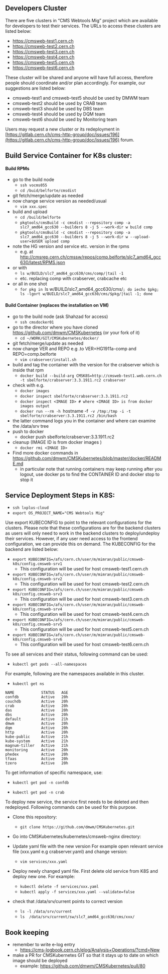 ## Developers Cluster

There are five clusters in “CMS Webtools Mig” project which are available for developers to test their services. The URLs to access these clusters are listed below:

- https://cmsweb-test1.cern.ch
- https://cmsweb-test2.cern.ch
- https://cmsweb-test3.cern.ch
- https://cmsweb-test4.cern.ch
- https://cmsweb-test5.cern.ch
- https://cmsweb-test6.cern.ch


These cluster will be shared and anyone will have full access, therefore people should coordinate and/or plan accordingly. 
For example, our suggestions are listed below:

- cmsweb-test1 and cmsweb-test5 should be used by DMWM team
- cmsweb-test2 should be used by CRAB team
- cmsweb-test3 should be used by DBS team
- cmsweb-test4 should be used by DQM team
- cmsweb-test6 should be used by Monitoring team


Users may request a new cluster or its redeployment in [https://gitlab.cern.ch/cms-http-group/doc/issues/196](https://gitlab.cern.ch/cms-http-group/doc/issues/196) forum. 

## Build Service Container for K8s cluster:

#### Build RPMs
- go to the build node
   - `ssh vocms055`
   - `cd /buid/belforte/cmsdist`
- git fetch/merge/update as needed
- now change service version as needed/usual
   - `vim xxx.spec`
- build and upload
   - `cd /build/belforte`
   - `pkgtools/cmsBuild -c cmsdist --repository comp -a slc7_amd64_gcc630 --builders 8 -j 5 --work-dir w build comp`
   - `pkgtools/cmsBuild -c cmsdist --repository comp -a slc7_amd64_gcc630 --builders 8 -j 5 --work-dir w --upload-user=$USER upload comp`
- note the HG version and service etc. version in the rpms
   - e.g. at http://cmsrep.cern.ch/cmssw/repos/comp.belforte/slc7_amd64_gcc630/latest/RPMS.json
- or with
   - `ls w/BUILD/slc7_amd64_gcc630/cms/comp/|tail -1`
   - etc. replacing comp with crabserver, crabcache etc
- or all in one shot
   - `for pkg in `ls w/BUILD/slc7_amd64_gcc630/cms/`; do iecho $pkg; ls -lgort w/BUILD/slc7_amd64_gcc630/cms/$pkg/|tail -1; done`

#### Build Container (replaces the installation on VM)
- go to the build node (ask Shahzad for access)
   - `ssh cmsdocker01`
- go to the director where you have cloned https://github.com/dmwm/CMSKubernetes (or your fork of it)
   - `cd ~/WORK/GIT/CMSKubernetes/docker/`
- git fetch/merge/update as needed
- now change VER and REPO e.g .to VER=HG1911a-comp and REPO=comp.belforte
   - `vim crabserver/install.sh`
- build and tag the container with the version for the crabserver which is inside that rpm
   - `docker build --build-arg CMSK8S=http://cmsweb-test1.web.cern.ch -t sbelforte/crabserver:3.3.1911.rc2 crabserver`
- check with e.g.
   - `docker images`
   - `docker inspect sbelforte/crabserver:3.3.1911.rc2`
   - `docker inspect <IMAGE ID> # where <IMAGE ID> is from docker images output`
   - `docker run --rm -h `hostname -f` -v /tmp:/tmp -i -t sbelforte/crabserver:3.3.1911.rc2 /bin/bash`
- the latter command logs you in the container and where can examine the /data/srv tree
- push to docker
   - docker push sbelforte/crabserver:3.3.1911.rc2
- cleanup (IMAGE ID is from docker images )
   - `docker rmi <IMAGE ID>`
- Find more docker commands in https://github.com/dmwm/CMSKubernetes/blob/master/docker/README.md
   - in particular note that running containers may keep running after you logout, use docker ps to find the CONTAINER ID and docker stop <CONTAINER ID> to stop it
   
## Service Deployment Steps in K8S:

- `ssh lxplus-cloud`
- `export OS_PROJECT_NAME="CMS Webtools Mig"`

Use export KUBECONFIG to point to the relevant configurations for the clusters. Please note that these configurations are for the backend clusters as users will only need to work in the backend clusters to deploy/undeploy their services. However, if any user need access to the frontend configuration, we can provide this on demand. The KUBECONFIG for the backend are listed below:  

- `export KUBECONFIG=/afs/cern.ch/user/m/mimran/public/cmsweb-k8s/config.cmsweb-srv1`
   - This configuration will be used for host cmsweb-test1.cern.ch
- `export KUBECONFIG=/afs/cern.ch/user/m/mimran/public/cmsweb-k8s/config.cmsweb-srv2`
   - This configuration will be used for host cmsweb-test2.cern.ch
- `export KUBECONFIG=/afs/cern.ch/user/m/mimran/public/cmsweb-k8s/config.cmsweb-srv3`
   - This configuration will be used for host cmsweb-test3.cern.ch
- `export KUBECONFIG=/afs/cern.ch/user/m/mimran/public/cmsweb-k8s/config.cmsweb-srv4`
   - This configuration will be used for host cmsweb-test4.cern.ch
- `export KUBECONFIG=/afs/cern.ch/user/m/mimran/public/cmsweb-k8s/config.cmsweb-srv5`
   - This configuration will be used for host cmsweb-test5.cern.ch
- `export KUBECONFIG=/afs/cern.ch/user/m/mimran/public/cmsweb-k8s/config.cmsweb-srv6`
   - This configuration will be used for host cmsweb-test6.cern.ch

To see all services and their status, following command can be used:
   - `kubectl get pods --all-namespaces`

For example, following are the namespaces available in this cluster. 

   - `kubectl get ns`
```
NAME            STATUS   AGE
confdb          Active   20h
couchdb         Active   20h
crab            Active   20h
das             Active   20h
dbs             Active   20h
default         Active   21h
dmwm            Active   20h
dqm             Active   20h
http            Active   20h
kube-public     Active   21h
kube-system     Active   21h
magnum-tiller   Active   21h
monitoring      Active   20h
phedex          Active   20h
tfaas           Active   20h
tzero           Active   20h
```
To get information of specific namespace, use:

   - `kubectl get pod -n confdb`

   - `kubectl get pod -n crab`

To deploy new service, the service first needs to be deleted and then redeployed. Following commands can be used for this purpose. 
- Clone this repository:

   - `git clone https://github.com/dmwm/CMSKubernetes.git`

- Go into CMSKubernetes/kubernetes/cmsweb-nginx directory:

- Update yaml file with the new version For example open relevant service file (xxx.yaml e.g crabserver.yaml) and change version:
   - `vim services/xxx.yaml`

- Deploy newly changed yaml file. First delete old service from K8S and deploy new one. For example: 

   - `kubectl delete -f services/xxx.yaml`
   - `kubectl apply -f services/xxx.yaml --validate=false`

- check that /data/srv/current points to correct version
   - `ls -l /data/srv/current`
   - `ls  /data/srv/current/sw/slc7_amd64_gcc630/cms/xxx/`
   
## Book keeping

- remember to write e-log entry
   - https://cms-logbook.cern.ch/elog/Analysis+Operations/?cmd=New
- make a PR for CMSKubernetes GIT so that it stays up to date on which image should be deployed
   - example: https://github.com/dmwm/CMSKubernetes/pull/80

